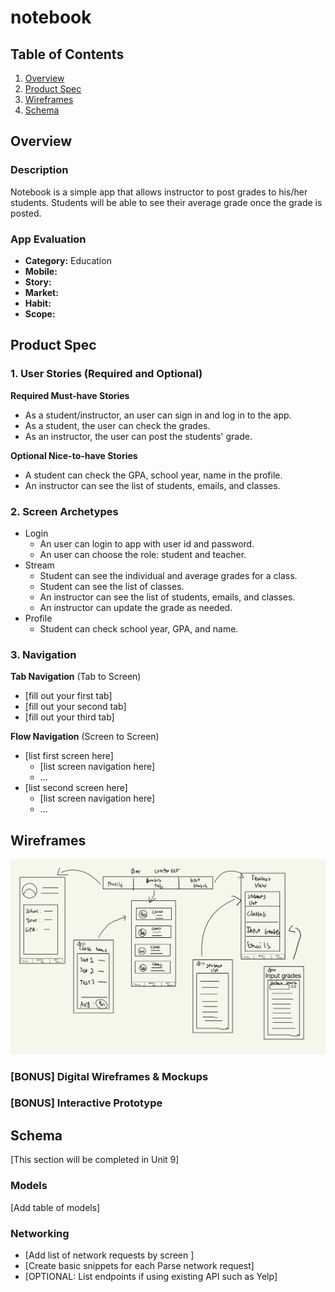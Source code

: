 # notebook

## Table of Contents
1. [Overview](#Overview)
1. [Product Spec](#Product-Spec)
1. [Wireframes](#Wireframes)
2. [Schema](#Schema)

## Overview
### Description
Notebook is a simple app that allows instructor to post grades to his/her students. Students will be able to see their average grade once the grade is posted. 

### App Evaluation

- **Category:** Education
- **Mobile:** 
- **Story:** 
- **Market:** 
- **Habit:** 
- **Scope:** 

## Product Spec

### 1. User Stories (Required and Optional)

**Required Must-have Stories**

* As a student/instructor, an user can sign in and log in to the app.
* As a student, the user can check the grades.
* As an instructor, the user can post the students' grade. 

**Optional Nice-to-have Stories**

* A student can check the GPA, school year, name in the profile.
* An instructor can see the list of students, emails, and classes. 

### 2. Screen Archetypes

* Login
   * An user can login to app with user id and password.
   * An user can choose the role: student and teacher. 
* Stream
   * Student can see the individual and average grades for a class.
   * Student can see the list of classes.  
   * An instructor can see the list of students, emails, and classes. 
   * An instructor can update the grade as needed.
* Profile
   * Student can check school year, GPA, and name.

### 3. Navigation

**Tab Navigation** (Tab to Screen)

* [fill out your first tab]
* [fill out your second tab]
* [fill out your third tab]

**Flow Navigation** (Screen to Screen)

* [list first screen here]
   * [list screen navigation here]
   * ...
* [list second screen here]
   * [list screen navigation here]
   * ...

## Wireframes
<img src="https://github.com/AbakirH/notebook/blob/main/IMG_0023.jpg?raw=true" width=600>

### [BONUS] Digital Wireframes & Mockups

### [BONUS] Interactive Prototype

## Schema 
[This section will be completed in Unit 9]
### Models
[Add table of models]
### Networking
- [Add list of network requests by screen ]
- [Create basic snippets for each Parse network request]
- [OPTIONAL: List endpoints if using existing API such as Yelp]
